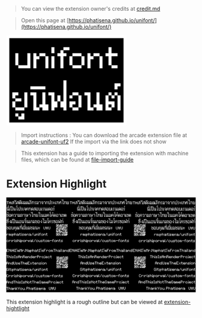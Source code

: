  

> You can view the extension owner's credits at [credit.md](CREDIT.md)

> Open this page at [https://phatisena.github.io/unifont/](https://phatisena.github.io/unifont/)

![unifont-logo](unifont-logo.png)

> Import instructions : You can download the arcade extension file at [arcade-unifont-uf2](arcade-unifont.uf2) If the import via the link does not show

> This extension has a guide to importing the extension with machine files, which can be found at [file-import-guide](IMPORT_GUIDE.md)

# Extension Highlight

![collage-hightlight](20241121_063217_0000.png)

This extension highlight is a rough outline but can be viewed at [extension-hightlight](HIGHTLIGHT.md)
